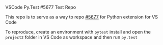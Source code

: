 VSCode Py.Test #5677 Test Repo

This repo is to serve as a way to repo [#5677](https://github.com/microsoft/vscode-python/issues/5677) for Python extension for VS Code

To reproduce, create an environment with `pytest` install and open the `project2` folder in VS Code as workspace and then run `py.test`
